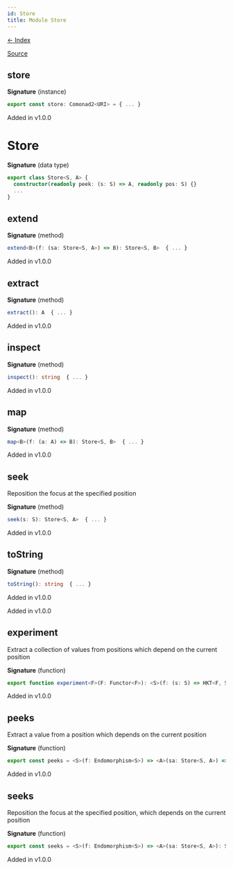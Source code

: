 ```yaml
---
id: Store
title: Module Store
---
```


[← Index](.)

[Source](https://github.com/gcanti/fp-ts/blob/master/src/Store.ts)

## store

**Signature** (instance)

```ts
export const store: Comonad2<URI> = { ... }
```

Added in v1.0.0

# Store

**Signature** (data type)

```ts
export class Store<S, A> {
  constructor(readonly peek: (s: S) => A, readonly pos: S) {}
  ...
}
```

## extend

**Signature** (method)

```ts
extend<B>(f: (sa: Store<S, A>) => B): Store<S, B>  { ... }
```

Added in v1.0.0

## extract

**Signature** (method)

```ts
extract(): A  { ... }
```

Added in v1.0.0

## inspect

**Signature** (method)

```ts
inspect(): string  { ... }
```

Added in v1.0.0

## map

**Signature** (method)

```ts
map<B>(f: (a: A) => B): Store<S, B>  { ... }
```

Added in v1.0.0

## seek

Reposition the focus at the specified position

**Signature** (method)

```ts
seek(s: S): Store<S, A>  { ... }
```

Added in v1.0.0

## toString

**Signature** (method)

```ts
toString(): string  { ... }
```

Added in v1.0.0

Added in v1.0.0

## experiment

Extract a collection of values from positions which depend on the current position

**Signature** (function)

```ts
export function experiment<F>(F: Functor<F>): <S>(f: (s: S) => HKT<F, S>) => <A>(sa: Store<S, A>) => HKT<F, A>  { ... }
```

Added in v1.0.0

## peeks

Extract a value from a position which depends on the current position

**Signature** (function)

```ts
export const peeks = <S>(f: Endomorphism<S>) => <A>(sa: Store<S, A>) => (s: S): A => { ... }
```

Added in v1.0.0

## seeks

Reposition the focus at the specified position, which depends on the current position

**Signature** (function)

```ts
export const seeks = <S>(f: Endomorphism<S>) => <A>(sa: Store<S, A>): Store<S, A> => { ... }
```

Added in v1.0.0
